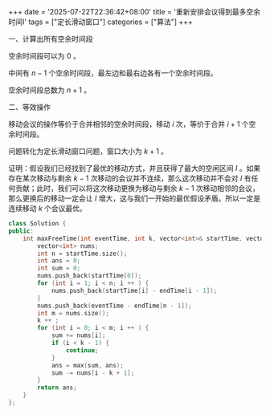 +++
date = '2025-07-22T22:36:42+08:00'
title = '重新安排会议得到最多空余时间I'
tags = ["定长滑动窗口"]
categories = ["算法"]
+++

一、计算出所有空余时间段

空余时间段可以为 $0$ 。

中间有 $n - 1$ 个空余时间段，最左边和最右边各有一个空余时间段。

空余时间段总数为 $n + 1$ 。

二、等效操作

移动会议的操作等价于合并相邻的空余时间段，移动 $i$ 次，等价于合并 $i + 1$ 个空余时间段。

问题转化为定长滑动窗口问题，窗口大小为 $k + 1$ 。

证明：假设我们已经找到了最优的移动方式，并且获得了最大的空闲区间 $I$ 。如果存在某次移动与剩余 $k - 1$ 次移动的会议并不连续，那么这次移动并不会对 $I$ 有任何贡献；此时，我们可以将这次移动更换为移动与剩余 $k - 1$ 次移动相邻的会议，那么更换后的移动一定会让 $I$ 增大，这与我们一开始的最优假设矛盾。所以一定是连续移动 $k$ 个会议最优。

```cpp
class Solution {
public:
    int maxFreeTime(int eventTime, int k, vector<int>& startTime, vector<int>& endTime) {
        vector<int> nums;
        int n = startTime.size();
        int ans = 0;
        int sum = 0;
        nums.push_back(startTime[0]);
        for (int i = 1; i < n; i ++ ) {
            nums.push_back(startTime[i] - endTime[i - 1]);
        }
        nums.push_back(eventTime - endTime[n - 1]);
        int m = nums.size();
        k ++ ;
        for (int i = 0; i < m; i ++ ) {
            sum += nums[i];
            if (i < k - 1) {
                continue;
            }
            ans = max(sum, ans);
            sum -= nums[i - k + 1];
        }
        return ans;
    }
};
```
